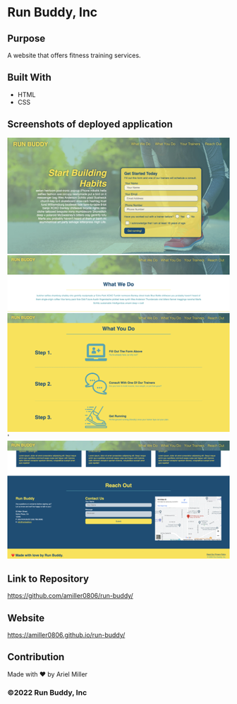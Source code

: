 # Run Buddy, Inc


## Purpose 
A website that offers fitness training services.


## Built With 
* HTML
* CSS

## Screenshots of deployed application 
![Screenshot of header, sticky nav bar, hero image, & hero form](assets/images/header_hero-form.jpg)
![Screenshot of sticky nav bar and 'What We Do' section](assets/images/what-we-do.jpg)
![Screenshot of sticky nav bar & 'What You Do' section](assets/images/what-you-do.jpg)'
![Screenshot of sticky nav bar, Reach Out section, and footer](assets/images/footer_reach-out.jpg)



## Link to Repository
https://github.com/amiller0806/run-buddy/ 
## Website
https://amiller0806.github.io/run-buddy/ 


## Contribution

Made with ❤️ by Ariel Miller 

### ©️2022 Run Buddy, Inc 
